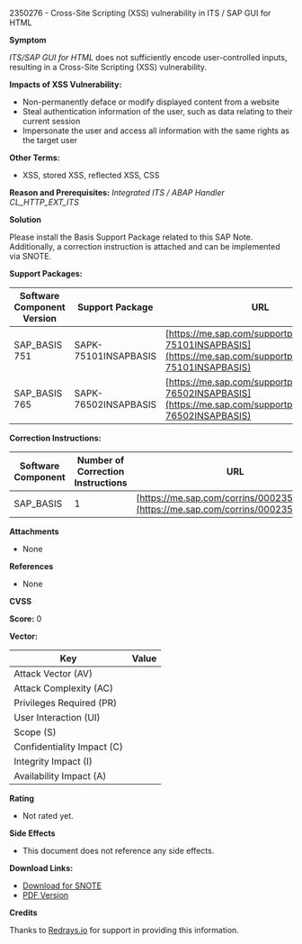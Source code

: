 2350276 - Cross-Site Scripting (XSS) vulnerability in ITS / SAP GUI for HTML

**Symptom**

*ITS/SAP GUI for HTML* does not sufficiently encode user-controlled inputs, resulting in a Cross-Site Scripting (XSS) vulnerability.

**Impacts of XSS Vulnerability:**
- Non-permanently deface or modify displayed content from a website
- Steal authentication information of the user, such as data relating to their current session
- Impersonate the user and access all information with the same rights as the target user

**Other Terms:**
- XSS, stored XSS, reflected XSS, CSS

**Reason and Prerequisites:**
*Integrated ITS / ABAP Handler CL_HTTP_EXT_ITS*

**Solution**

Please install the Basis Support Package related to this SAP Note. Additionally, a correction instruction is attached and can be implemented via SNOTE.

**Support Packages:**

| Software Component Version | Support Package         | URL                                                                                   |
|----------------------------|-------------------------|---------------------------------------------------------------------------------------|
| SAP_BASIS 751              | SAPK-75101INSAPBASIS    | [https://me.sap.com/supportpackage/SAPK-75101INSAPBASIS](https://me.sap.com/supportpackage/SAPK-75101INSAPBASIS) |
| SAP_BASIS 765              | SAPK-76502INSAPBASIS    | [https://me.sap.com/supportpackage/SAPK-76502INSAPBASIS](https://me.sap.com/supportpackage/SAPK-76502INSAPBASIS) |

**Correction Instructions:**

| Software Component | Number of Correction Instructions | URL                                                         |
|--------------------|-----------------------------------|-------------------------------------------------------------|
| SAP_BASIS          | 1                                 | [https://me.sap.com/corrins/0002350276/41](https://me.sap.com/corrins/0002350276/41) |

**Attachments**
- None

**References**
- None

**CVSS**

**Score:** 0

**Vector:**

| Key                         | Value |
|-----------------------------|-------|
| Attack Vector (AV)          |       |
| Attack Complexity (AC)      |       |
| Privileges Required (PR)    |       |
| User Interaction (UI)       |       |
| Scope (S)                   |       |
| Confidentiality Impact (C)  |       |
| Integrity Impact (I)        |       |
| Availability Impact (A)     |       |

**Rating**
- Not rated yet.

**Side Effects**
- This document does not reference any side effects.

**Download Links:**
- [Download for SNOTE](https://notesdownloads.sap.com/note/0040000018377402017)
- [PDF Version](https://userapps.support.sap.com/sap/support/sfm/notes/print/0002350276?language=en-US&token=4CE635E268A0FA2835DD386D5F053DCC)

**Credits**

Thanks to [Redrays.io](https://redrays.io) for support in providing this information.